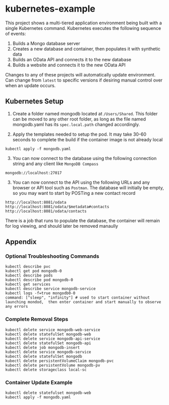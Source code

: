 # kubernetes-example
This project shows a multi-tiered application environment being built with a single Kubernetes command.  Kubernetes executes the following sequence of events:

1) Builds a Mongo database server
2) Creates a new database and container, then populates it with synthetic data
3) Builds an OData API and connects it to the new database
4) Builds a website and connects it to the new OData API

Changes to any of these projects will automatically update environment.  Can change from `latest` to specific versions if desiring manual control over when an update occurs.

## Kubernetes Setup

1) Create a folder named mongodb located at `/Users/Shared`.  This folder can be moved to any other root folder, as long as the file named mongodb.yaml has its `spec.local.path` changed accordingly.

2) Apply the templates needed to setup the pod.  It may take 30-60 seconds to complete the build if the container image is not already local

```
kubectl apply -f mongodb.yaml
```

3) You can now connect to the database using the following connection string and any client like `MongoDB Compass`

```
mongodb://localhost:27017
```

3) You can now connect to the API using the following URLs and any browser or API tool such as `Postman`.  The database will initially be empty, so you may want to start by POSTing a new contact record

```
http://localhost:8081/odata
http://localhost:8081/odata/$metadata#contacts
http://localhost:8081/odata/contacts
```

There is a job that runs to populate the database, the container will remain for log viewing, and should later be removed manaully

## Appendix

### Optional Troubleshooting Commands

```
kubectl describe pvc
kubectl get pod mongodb-0
kubectl describe pods
kubectl describe pod mongodb-0
kubectl get services
kubectl describe service mongodb-service
kubectl logs -f=true mongodb0-0
command: ["sleep", "infinity"] # used to start container without launching mondod,  then enter container and start manually to observe any errors
```

### Complete Removal Steps
```
kubectl delete service mongodb-web-service
kubectl delete statefulSet mongodb-web
kubectl delete service mongodb-api-service
kubectl delete statefulSet mongodb-api
kubectl delete job mongodb-insert
kubectl delete service mongodb-service
kubectl delete statefulSet mongodb
kubectl delete persistentVolumeClaim mongodb-pvc
kubectl delete persistentVolume mongodb-pv
kubectl delete storageclass local-sc
```

### Container Update Example

```
kubectl delete statefulset mongodb-web
kubectl apply -f mongodb.yaml    
```